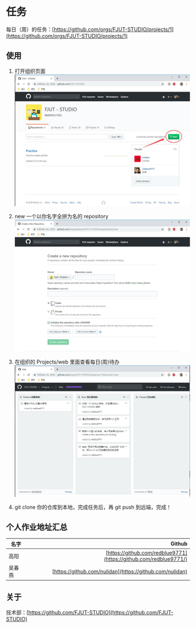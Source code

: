 # 任务
每日（周）的任务：[https://github.com/orgs/FJUT-STUDIO/projects/1](https://github.com/orgs/FJUT-STUDIO/projects/1)

## 使用

1. 打开组织页面
![image](src/img/step-0.jpg)

2. new 一个以你名字全拼为名的 repository
![image](src/img/step-1.jpg)

3. 在组织的 Projects/web 里面查看每日(周)待办
![image](src/img/step-2.jpg)

4. git clone 你的仓库到本地，完成任务后，再 git push 到远端，完成！

## 个人作业地址汇总
|名字|Github| 
|--------|-----:| 
|高阳|[https://github.com/redblue9771](https://github.com/redblue9771/)|
|吴春燕|[https://github.com/nulidan](https://github.com/nulidan)|

## 关于
技术部：[https://github.com/FJUT-STUDIO](https://github.com/FJUT-STUDIO)
